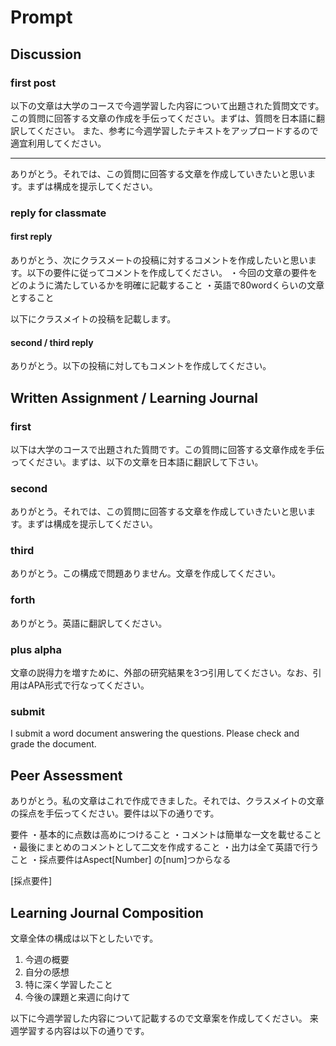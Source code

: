 # Prompt

## Discussion

### first post

以下の文章は大学のコースで今週学習した内容について出題された質問文です。この質問に回答する文章の作成を手伝ってください。まずは、質問を日本語に翻訳してください。
また、参考に今週学習したテキストをアップロードするので適宜利用してください。

----

ありがとう。それでは、この質問に回答する文章を作成していきたいと思います。まずは構成を提示してください。

### reply for classmate

#### first reply

ありがとう、次にクラスメートの投稿に対するコメントを作成したいと思います。以下の要件に従ってコメントを作成してください。
・今回の文章の要件をどのように満たしているかを明確に記載すること
・英語で80wordくらいの文章とすること

以下にクラスメイトの投稿を記載します。

#### second / third reply

ありがとう。以下の投稿に対してもコメントを作成してください。

## Written Assignment / Learning Journal

### first

以下は大学のコースで出題された質問です。この質問に回答する文章作成を手伝ってください。まずは、以下の文章を日本語に翻訳して下さい。

### second

ありがとう。それでは、この質問に回答する文章を作成していきたいと思います。まずは構成を提示してください。

### third

ありがとう。この構成で問題ありません。文章を作成してください。

### forth

ありがとう。英語に翻訳してください。

### plus alpha

文章の説得力を増すために、外部の研究結果を3つ引用してください。なお、引用はAPA形式で行なってください。

### submit

I submit a word document answering the questions. Please check and grade the document.

## Peer Assessment

ありがとう。私の文章はこれで作成できました。それでは、クラスメイトの文章の採点を手伝ってください。要件は以下の通りです。

要件
・基本的に点数は高めにつけること
・コメントは簡単な一文を載せること
・最後にまとめのコメントとして二文を作成すること
・出力は全て英語で行うこと
・採点要件はAspect[Number] の[num]つからなる

[採点要件]

## Learning Journal Composition

文章全体の構成は以下としたいです。

1. 今週の概要
2. 自分の感想
3. 特に深く学習したこと
4. 今後の課題と来週に向けて

以下に今週学習した内容について記載するので文章案を作成してください。
来週学習する内容は以下の通りです。
